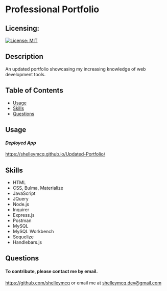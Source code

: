  
# Professional Portfolio
## Licensing:
[![License: MIT](https://img.shields.io/badge/License-MIT-yellow.svg)](https://opensource.org/licenses/MIT)
## Description
An updated portfolio showcasing my increasing knowledge of web development tools.
## Table of Contents
* [Usage](#Usage)
* [Skills](#Skills)
* [Questions](#Questions)

## Usage
#### _Deployed App_
https://shelleymcq.github.io/Updated-Portfolio/

## Skills
* HTML
* CSS, Bulma, Materialize
* JavaScript
* JQuery
* Node.js
* Inquirer
* Express.js
* Postman
* MySQL
* MySQL Workbench
* Sequelize
* Handlebars.js

## Questions 
#### To contribute, please contact me by email.

https://github.com/shelleymcq or email me at shelleymcq.dev@gmail.com
